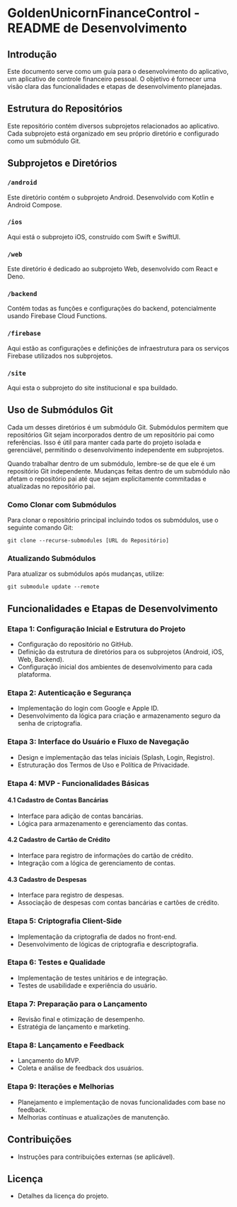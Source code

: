 # GoldenUnicornFinanceControl - README de Desenvolvimento

## Introdução
Este documento serve como um guia para o desenvolvimento do aplicativo, um aplicativo de controle financeiro pessoal. O objetivo é fornecer uma visão clara das funcionalidades e etapas de desenvolvimento planejadas.

## Estrutura do Repositórios

Este repositório contém diversos subprojetos relacionados ao aplicativo. Cada subprojeto está organizado em seu próprio diretório e configurado como um submódulo Git.

## Subprojetos e Diretórios

### `/android`
Este diretório contém o subprojeto Android. Desenvolvido com Kotlin e Android Compose.

### `/ios`
Aqui está o subprojeto iOS, construído com Swift e SwiftUI.

### `/web`
Este diretório é dedicado ao subprojeto Web, desenvolvido com React e Deno.

### `/backend`
Contém todas as funções e configurações do backend, potencialmente usando Firebase Cloud Functions.

### `/firebase`
Aqui estão as configurações e definições de infraestrutura para os serviços Firebase utilizados nos subprojetos.

### `/site`
Aqui esta o subprojeto do site institucional e spa buildado.

## Uso de Submódulos Git

Cada um desses diretórios é um submódulo Git. Submódulos permitem que repositórios Git sejam incorporados dentro de um repositório pai como referências. Isso é útil para manter cada parte do projeto isolada e gerenciável, permitindo o desenvolvimento independente em subprojetos.

Quando trabalhar dentro de um submódulo, lembre-se de que ele é um repositório Git independente. Mudanças feitas dentro de um submódulo não afetam o repositório pai até que sejam explicitamente commitadas e atualizadas no repositório pai.

### Como Clonar com Submódulos

Para clonar o repositório principal incluindo todos os submódulos, use o seguinte comando Git:
```
git clone --recurse-submodules [URL do Repositório]
```

### Atualizando Submódulos

Para atualizar os submódulos após mudanças, utilize:

```
git submodule update --remote
```

## Funcionalidades e Etapas de Desenvolvimento

### Etapa 1: Configuração Inicial e Estrutura do Projeto
- Configuração do repositório no GitHub.
- Definição da estrutura de diretórios para os subprojetos (Android, iOS, Web, Backend).
- Configuração inicial dos ambientes de desenvolvimento para cada plataforma.

### Etapa 2: Autenticação e Segurança
- Implementação do login com Google e Apple ID.
- Desenvolvimento da lógica para criação e armazenamento seguro da senha de criptografia.

### Etapa 3: Interface do Usuário e Fluxo de Navegação
- Design e implementação das telas iniciais (Splash, Login, Registro).
- Estruturação dos Termos de Uso e Política de Privacidade.

### Etapa 4: MVP - Funcionalidades Básicas
#### 4.1 Cadastro de Contas Bancárias
- Interface para adição de contas bancárias.
- Lógica para armazenamento e gerenciamento das contas.

#### 4.2 Cadastro de Cartão de Crédito
- Interface para registro de informações do cartão de crédito.
- Integração com a lógica de gerenciamento de contas.

#### 4.3 Cadastro de Despesas
- Interface para registro de despesas.
- Associação de despesas com contas bancárias e cartões de crédito.

### Etapa 5: Criptografia Client-Side
- Implementação da criptografia de dados no front-end.
- Desenvolvimento de lógicas de criptografia e descriptografia.

### Etapa 6: Testes e Qualidade
- Implementação de testes unitários e de integração.
- Testes de usabilidade e experiência do usuário.

### Etapa 7: Preparação para o Lançamento
- Revisão final e otimização de desempenho.
- Estratégia de lançamento e marketing.

### Etapa 8: Lançamento e Feedback
- Lançamento do MVP.
- Coleta e análise de feedback dos usuários.

### Etapa 9: Iterações e Melhorias
- Planejamento e implementação de novas funcionalidades com base no feedback.
- Melhorias contínuas e atualizações de manutenção.

## Contribuições
- Instruções para contribuições externas (se aplicável).

## Licença
- Detalhes da licença do projeto.
